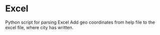 # Excel
Python script for parsing Excel
Add geo coordinates from help file to the excel file, where city has written.
